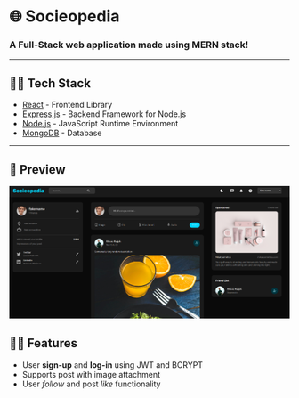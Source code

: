 # 🌐 Socieopedia

### A Full-Stack web application made using MERN stack!

<hr />

## 👩‍💻 Tech Stack

- [React](https://reactjs.org/) - Frontend Library
- [Express.js](https://expressjs.com/) - Backend Framework for Node.js
- [Node.js](https://nodejs.org/en/) - JavaScript Runtime Environment
- [MongoDB](https://www.mongodb.com/) - Database

<hr />

## 🎯 Preview

![preview](https://raw.githubusercontent.com/SanyamPunia/Socieopedia-MERN/main/server/public/assets/sociopedia.png)

## 👨‍🏭 Features
* User **sign-up** and **log-in** using JWT and BCRYPT
* Supports post with image attachment
* User *follow* and post *like* functionality
